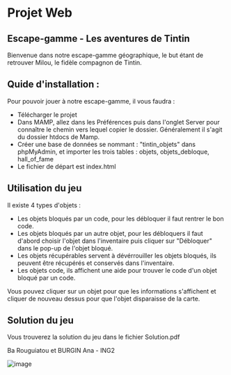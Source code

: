 # Projet Web 

## Escape-gamme - Les aventures de Tintin 

Bienvenue dans notre escape-gamme géographique, le but étant de retrouver Milou, le fidèle compagnon de Tintin. 

## Quide d'installation : 

Pour pouvoir jouer à notre escape-gamme, il vous faudra :
  - Télécharger le projet 
  - Dans MAMP, allez dans les Préférences puis dans l'onglet Server pour connaître le chemin vers lequel copier le dossier. Généralement il s'agit du dossier htdocs de Mamp.
  - Créer une base de données se nommant : "tintin_objets" dans phpMyAdmin, et importer les trois tables : objets, objets_debloque, hall_of_fame
  - Le fichier de départ est index.html
  
## Utilisation du jeu 

Il existe 4 types d'objets : 
- Les objets bloqués par un code, pour les débloquer il faut rentrer le bon code. 
- Les objets bloqués par un autre objet, pour les débloquers il faut d'abord choisir l'objet dans l'inventaire puis cliquer sur "Débloquer" dans le pop-up de l'objet bloqué. 
- Les objets récupérables servent à dévérrouiller les objets bloqués, ils peuvent être récupérés et conservés dans l'inventaire. 
- Les objets code, ils affichent une aide pour trouver le code d'un objet bloqué par un code.

Vous pouvez cliquer sur un objet pour que les informations s'affichent et cliquer de nouveau dessus pour que l'objet disparaisse de la carte. 
  
## Solution du jeu 
Vous trouverez la solution du jeu dans le fichier Solution.pdf 

Ba Rouguiatou et BURGIN Ana - ING2 
  
![image](https://www.ensg.eu/-MEP0-/apv/logo.png)
